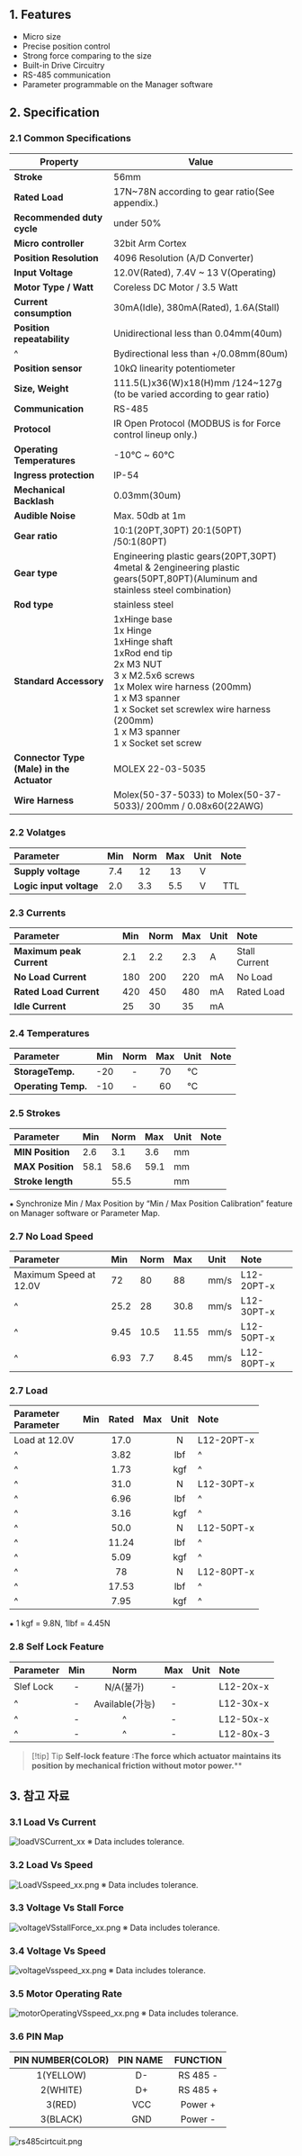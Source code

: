 ## 1. Features
-  Micro size  
-  Precise position control
-  Strong force comparing to the size
-  Built-in Drive Circuitry
-  RS-485 communication
-  Parameter programmable on the Manager software

## 2. Specification
### 2.1 Common Specifications
| **Property** | Value |
| ---------- | ------ |
| **Stroke** | 56mm |
| **Rated Load** | 17N~78N according to gear ratio(See appendix.) |
| **Recommended duty cycle** | under 50% |
| **Micro controller** | 32bit Arm Cortex |
| **Position Resolution** | 4096 Resolution (A/D Converter) |
| **Input Voltage** | 12.0V(Rated), 7.4V ~ 13 V(Operating) |
| **Motor Type / Watt** | Coreless DC Motor / 3.5 Watt |
| **Current consumption** | 30mA(Idle), 380mA(Rated), 1.6A(Stall) |
| **Position repeatability** | Unidirectional less than 0.04mm(40um) |
| ^ | Bydirectional less than +/0.08mm(80um) |
| **Position sensor** | 10kΩ linearity potentiometer |
| **Size, Weight** | 111.5(L)x36(W)x18(H)mm /124~127g (to be varied according to gear ratio)|
| **Communication** | RS-485 |
| **Protocol** | IR Open Protocol (MODBUS is for Force control lineup only.) |
| **Operating Temperatures** | -10℃ ~ 60℃ |
| **Ingress protection** | IP-54 |
| **Mechanical Backlash** | 0.03mm(30um) |
| **Audible Noise** | Max. 50db at 1m |
| **Gear ratio** | 10:1(20PT,30PT) 20:1(50PT) /50:1(80PT) |
| **Gear type** | Engineering plastic gears(20PT,30PT)  <br>4metal & 2engineering plastic gears(50PT,80PT)(Aluminum and stainless steel combination) |
| **Rod type** |stainless steel  |
| **Standard Accessory** | 1xHinge base  <br>1x Hinge  <br>1xHinge shaft  <br>1xRod end tip  <br>2x M3 NUT  <br>3 x M2.5x6 screws  <br>1x Molex wire harness (200mm)  <br>1 x M3 spanner  <br>1 x Socket set screwlex wire harness (200mm)    <br>1 x M3 spanner    <br>1 x Socket set screw |
| **Connector Type (Male) in the Actuator**   | MOLEX 22-03-5035 |
| **Wire Harness** | Molex(50-37-5033) to Molex(50-37-5033)/ 200mm / 0.08x60(22AWG) |

### 2.2 Volatges
| Parameter                          | Min | Norm | Max | Unit | Note |
| :--------------------------------- | :-: | :--: | :-: | :--: | :--: |
| **Supply voltage**                 | 7.4 |  12  | 13  |  V   | <br> |
| **Logic input voltage**            | 2.0 | 3.3  | 5.5 |  V   | TTL  |

### 2.3 Currents
| Parameter                               | Min | Norm | Max | Unit | Note          |
| :-------------------------------------- | :-- | :--- | :-- | :--- | :------------ |
| **Maximum peak Current**           | 2.1 | 2.2  | 2.3 | A    | Stall Current |
| **No Load Current**                | 180 | 200  | 220 | mA   | No Load       |
| **Rated Load Current**             | 420 | 450  | 480 | mA   | Rated Load    |
| **Idle Current**                        | 25  | 30   | 35  | mA   |               |

### 2.4 Temperatures
| Parameter                   | Min | Norm | Max | Unit | Note |
| :-------------------------- | :-: | :--: | :-: | :--: | :--: |
| **StorageTemp.**            | -20 |  -   | 70  |  ℃   |      |
| **Operating Temp.**         | -10 |  -   | 60  |  ℃   |      |

### 2.5 Strokes
| Parameter                   | Min  | Norm | Max  | Unit | Note |
| :-------------------------- | :--- | :--- | :--- | :--- | :--- |
| **MIN Position**            | 2.6  | 3.1  | 3.6  | mm   |      |
| **MAX Position**            | 58.1 | 58.6 | 59.1 | mm   |      |
| **Stroke length**           |      | 55.5 |      | mm   |      |

⁕ Synchronize Min / Max Position by “Min / Max Position Calibration” feature on Manager software or Parameter Map.
### 2.7 No Load Speed
| Parameter                                  | Min  | Norm | Max   | Unit | Note       |
| :----------------------------------------- | :--- | :--- | :---- | :--- | :--------- |
| Maximum Speed at 12.0V                     | 72   | 80   | 88    | mm/s | L12-20PT-x |
| ^                                          | 25.2 | 28   | 30.8  | mm/s | L12-30PT-x |
| ^                                          | 9.45 | 10.5 | 11.55 | mm/s | L12-50PT-x |
| ^                                          | 6.93 | 7.7  | 8.45  | mm/s | L12-80PT-x |
### 2.7 Load
| Parameter<br>Parameter         | Min | Rated | Max | Unit | Note       |
| :----------------------------- | :-: | :---: | :-: | :--: | :--------- |
| Load at 12.0V                  |     | 17.0  |     |  N   | L12-20PT-x |
| ^                              |     | 3.82  |     | lbf  | ^          |
| ^                              |     | 1.73  |     | kgf  | ^          |
| ^                              |     | 31.0  |     |  N   | L12-30PT-x |
| ^                              |     | 6.96  |     | lbf  | ^          |
| ^                              |     | 3.16  |     | kgf  | ^          |
| ^                              |     | 50.0  |     |  N   | L12-50PT-x |
| ^                              |     | 11.24 |     | lbf  | ^          |
| ^                              |     | 5.09  |     | kgf  | ^          |
| ^                              |     |  78   |     |  N   | L12-80PT-x |
| ^                              |     | 17.53 |     | lbf  | ^          |
| ^                              |     | 7.95  |     | kgf  | ^          |

⁕ 1 kgf = 9.8N, 1lbf = 4.45N
### 2.8 Self Lock Feature
| Parameter | Min |     Norm      | Max | Unit | Note      |
| :-------- | :-: | :-----------: | :-: | :--: | :-------- |
| Slef Lock |  -  |    N/A(불가)    |  -  |      | L12-20x-x |
| ^         |  -  | Available(가능) |  -  |      | L12-30x-x |
| ^         |  -  |       ^       |  -  |      | L12-50x-x |
| ^         |  -  |       ^       |  -  |      | L12-80x-3 |


>[!tip] Tip
>**Self-lock feature :The force which actuator maintains its position by mechanical friction without motor power.****
## 3. 참고 자료
### 3.1 Load Vs Current
![loadVSCurrent_xx](./img/loadVSCurrent_xx.png)
※ Data includes tolerance.
### 3.2 Load Vs Speed
![LoadVSspeed_xx.png](./img/LoadVSspeed_xx.png)
※ Data includes tolerance.
### 3.3 Voltage Vs Stall Force 
![voltageVSstallForce_xx.png](./img/voltageVSstallForce_xx.png)
※ Data includes tolerance.
### 3.4 Voltage Vs Speed 
![voltageVsspeed_xx.png](./img/voltageVsspeed_xx.png)
※ Data includes tolerance.
### 3.5 Motor Operating Rate
![motorOperatingVSspeed_xx.png](./img/motorOperatingVSspeed_xx.png)
※ Data includes tolerance.

### 3.6 PIN Map
| PIN NUMBER(COLOR) | PIN NAME&nbsp; | <div>FUNCTION</div> |
| :---------------: | :------------: | :-----------------: |
|     1(YELLOW)     |       D-       |      RS 485 -       |
|     2(WHITE)      |       D+       |      RS 485 +       |
|      3(RED)       |      VCC       |       Power +       |
|     3(BLACK)      |      GND       |       Power -       |
![rs485cirtcuit.png](./img/rs485cirtcuit.png)